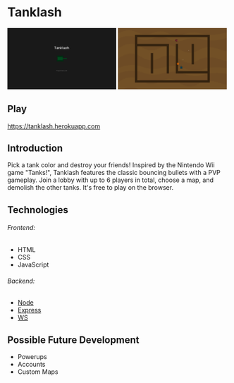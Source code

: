 # Tanklash

<img src="screenshots/start.png" alt="Start Screen" width="49%"/>
<img src="screenshots/gameplay.png" alt="Start Screen" width="49%"/>

## Play

https://tanklash.herokuapp.com

## Introduction

Pick a tank color and destroy your friends! Inspired by the Nintendo Wii game "Tanks!", Tanklash features the classic bouncing bullets with a PVP gameplay. Join a lobby with up to 6 players in total, choose a map, and demolish the other tanks. It's free to play on the browser.

## Technologies

###### Frontend:
* HTML
* CSS
* JavaScript

###### Backend:
* [Node](https://nodejs.org/en/)
* [Express](https://www.npmjs.com/package/express)
* [WS](https://www.npmjs.com/package/ws)

## Possible Future Development

* Powerups
* Accounts
* Custom Maps
